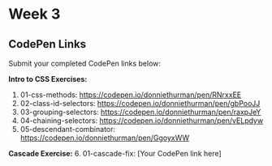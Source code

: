 
# Week 3 

## CodePen Links

Submit your completed CodePen links below:

**Intro to CSS Exercises:**

1. 01-css-methods: https://codepen.io/donniethurman/pen/RNrxxEE
2. 02-class-id-selectors: https://codepen.io/donniethurman/pen/gbPooJJ 
3. 03-grouping-selectors: https://codepen.io/donniethurman/pen/raxpJeY
4. 04-chaining-selectors: https://codepen.io/donniethurman/pen/vELpdyw
5. 05-descendant-combinator: https://codepen.io/donniethurman/pen/GgoyxWW

**Cascade Exercise:** 6. 01-cascade-fix: [Your CodePen link here]
